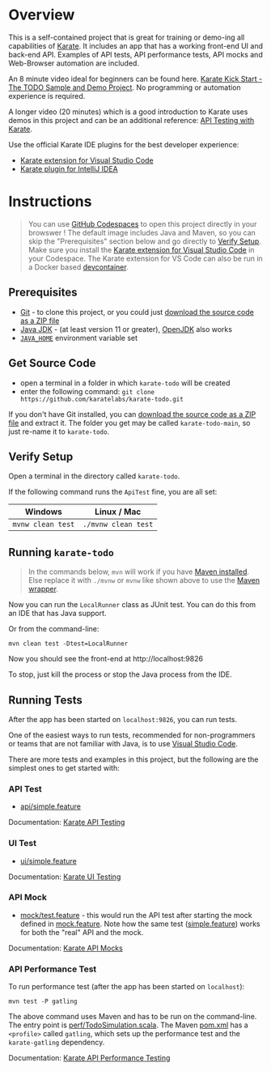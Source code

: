 # Overview

This is a self-contained project that is great for training or demo-ing all capabilities of [Karate](https://karatelabs.io). It includes an app that has a working front-end UI and back-end API. Examples of API tests, API performance tests, API mocks and Web-Browser automation are included.

An 8 minute video ideal for beginners can be found here. [Karate Kick Start - The TODO Sample and Demo Project](https://youtu.be/gDZWgV3OubY). No programming or automation experience is required.

A longer video (20 minutes) which is a good introduction to Karate uses demos in this project and can be an additional reference: [API Testing with Karate](https://youtu.be/WT4gg7Jutzg).

Use the official Karate IDE plugins for the best developer experience:

- [Karate extension for Visual Studio Code](https://marketplace.visualstudio.com/items?itemName=karatelabs.karate)
- [Karate plugin for IntelliJ IDEA](https://plugins.jetbrains.com/plugin/19232-karate)

# Instructions

> You can use [GitHub Codespaces](https://github.com/karatelabs/karate/wiki/Get-Started:-GitHub-Codespaces) to open this project directly in your browswer ! The default image includes Java and Maven, so you can skip the "Prerequisites" section below and go directly to [Verify Setup](#verify-setup). Make sure you install the [Karate extension for Visual Studio Code](https://marketplace.visualstudio.com/items?itemName=karatelabs.karate) in your Codespace. The Karate extension for VS Code can also be run in a Docker based [devcontainer](https://code.visualstudio.com/docs/devcontainers/containers).

## Prerequisites

- [Git](https://git-scm.com/download) - to clone this project, or you could just [download the source code as a ZIP file](https://github.com/karatelabs/karate-todo/archive/refs/heads/main.zip)
- [Java JDK](https://www.oracle.com/java/technologies/downloads) - (at least version 11 or greater), [OpenJDK](https://jdk.java.net/) also works
- [`JAVA_HOME`](https://www.baeldung.com/java-home-on-windows-7-8-10-mac-os-x-linux) environment variable set

## Get Source Code

- open a terminal in a folder in which `karate-todo` will be created
- enter the following command: `git clone https://github.com/karatelabs/karate-todo.git`

If you don't have Git installed, you can [download the source code as a ZIP file](https://github.com/karatelabs/karate-todo/archive/refs/heads/main.zip) and extract it. The folder you get may be called `karate-todo-main`, so just re-name it to `karate-todo`.

## Verify Setup

Open a terminal in the directory called `karate-todo`.

If the following command runs the `ApiTest` fine, you are all set:

| Windows           | Linux / Mac         |
| ----------------- | ------------------- |
| `mvnw clean test` | `./mvnw clean test` |

## Running `karate-todo`

> In the commands below, `mvn` will work if you have [Maven installed](https://github.com/karatelabs/karate/wiki/Get-Started:-Maven-and-Gradle). Else replace it with `./mvnw` or `mvnw` like shown above to use the [Maven wrapper](https://maven.apache.org/wrapper).

Now you can run the `LocalRunner` class as JUnit test. You can do this from an IDE that has Java support.

Or from the command-line:

```
mvn clean test -Dtest=LocalRunner
```

Now you should see the front-end at http://localhost:9826

To stop, just kill the process or stop the Java process from the IDE.

## Running Tests

After the app has been started on `localhost:9826`, you can run tests.

One of the easiest ways to run tests, recommended for non-programmers or teams that are not familiar with Java, is to use [Visual Studio Code](https://github.com/karatelabs/karate/wiki/Get-Started:-Visual-Studio-Code).

There are more tests and examples in this project, but the following are the simplest ones to get started with:

### API Test

- [api/simple.feature](src/test/java/app/api/simple/simple.feature)

Documentation: [Karate API Testing](https://karatelabs.github.io/karate)

### UI Test

- [ui/simple.feature](src/test/java/app/ui/simple/simple.feature)

Documentation: [Karate UI Testing](https://karatelabs.github.io/karate/karate-core)

### API Mock

- [mock/test.feature](src/test/java/app/mock/test.feature) - this would run the API test after starting the mock defined in [mock.feature](src/test/java/app/mock/mock.feature). Note how the same test ([simple.feature](src/test/java/app/api/simple/simple.feature)) works for both the "real" API and the mock.

Documentation: [Karate API Mocks](https://karatelabs.github.io/karate/karate-netty)

### API Performance Test

To run performance test (after the app has been started on `localhost`):

```
mvn test -P gatling
```

The above command uses Maven and has to be run on the command-line. The entry point is [perf/TodoSimulation.scala](src/test/java/app/perf/TodoSimulation.scala). The Maven [pom.xml](pom.xml) has a `<profile>` called `gatling`, which sets up the performance test and the `karate-gatling` dependency.

Documentation: [Karate API Performance Testing](https://karatelabs.github.io/karate/karate-gatling)
